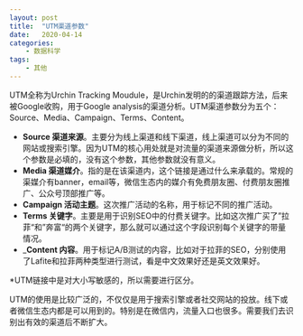 ```yaml
---
layout: post
title:  "UTM渠道参数"
date:   2020-04-14
categories:
    - 数据科学
tags:
    - 其他
---
```


UTM全称为Urchin Tracking Moudule，是Urchin发明的的渠道跟踪方法，后来被Google收购，用于Google analysis的渠道分析。UTM渠道参数分为五个：Source、Media、Campaign、Terms、Content。

- __Source 渠道来源__。主要分为线上渠道和线下渠道，线上渠道可以分为不同的网站或搜索引擎。因为UTM的核心用处就是对流量的渠道来源做分析，所以这个参数是必填的，没有这个参数，其他参数就没有意义。
- __Media 渠道媒介__。指的是在该渠道内，这个链接是通过什么来承载的。常规的渠媒介有banner，email等，微信生态内的媒介有免费朋友圈、付费朋友圈推广、公众号顶部推广等。
- __Campaign 活动主题__。这次推广活动的名称，用于标记不同的推广活动。
- __Terms 关键字__。主要是用于识别SEO中的付费关键字。比如这次推广买了”拉菲“和”奔富“的两个关键字，那么就可以通过这个字段识别每个关键字的带量情况。
- ___Content 内容__。用于标记A/B测试的内容，比如对于拉菲的SEO，分别使用了Lafite和拉菲两种类型进行测试，看是中文效果好还是英文效果好。

*UTM链接中是对大小写敏感的，所以需要进行区分。

UTM的使用是比较广泛的，不仅仅是用于搜索引擎或者社交网站的投放。线下或者微信生态内都是可以用到的。特别是在微信内，流量入口也很多。需要我们去识别出有效的渠道后不断扩大。
